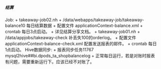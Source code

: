 #### 


##### 结算

Job:
	+ takeaway-job02.nh 
		+ /data/webapps/takeaway-job/takeaway-balance10 每日结算数据
		+ 配置文件 applicationContext-balance.xml
		+ crontab 每日3点启动。
		+ 详见结算分享文档。
	+ takeaway-job01.nh 
		+ /data/appjobs/takeaway-check 补丢失100的orderlog。
		+ 配置文件 applicationContext-balance-check.xml 配置发送报表的邮件。
		+ crontab 每日1点启动。
Hive数据同步:
	+ 报表同步任务11767 mysql2hive##bi.dpods_ta_shopbalancelog
		+ 正常每日运行，若是对账时报表有问题，需要重新运行下。应该已经不对账了。		